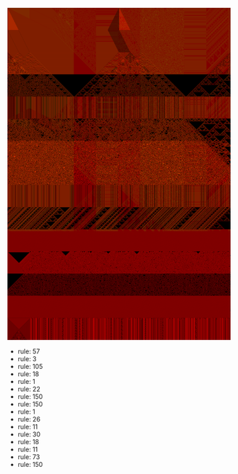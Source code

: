 ![photo](./output.png) 
 * rule: 57
* rule: 3
* rule: 105
* rule: 18
* rule: 1
* rule: 22
* rule: 150
* rule: 150
* rule: 1
* rule: 26
* rule: 11
* rule: 30
* rule: 18
* rule: 11
* rule: 73
* rule: 150
